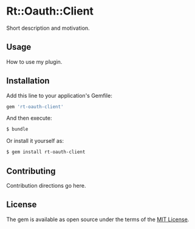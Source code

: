 # Rt::Oauth::Client
Short description and motivation.

## Usage
How to use my plugin.

## Installation
Add this line to your application's Gemfile:

```ruby
gem 'rt-oauth-client'
```

And then execute:
```bash
$ bundle
```

Or install it yourself as:
```bash
$ gem install rt-oauth-client
```

## Contributing
Contribution directions go here.

## License
The gem is available as open source under the terms of the [MIT License](http://opensource.org/licenses/MIT).
